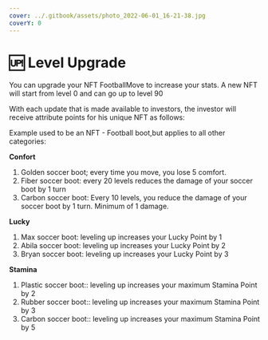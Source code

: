 ```yaml
---
cover: ../.gitbook/assets/photo_2022-06-01_16-21-38.jpg
coverY: 0
---
```


# 🆙 Level Upgrade

You can upgrade your NFT FootballMove to increase your stats. A new NFT will start from level 0 and can go up to level 90

With each update that is made available to investors, the investor will receive attribute points for his unique NFT as follows:

Example used to be an NFT - Football boot,but applies to all other categories:

**Confort**

1. Golden soccer boot; every time you move, you lose 5 comfort.
2. Fiber soccer boot: every 20 levels reduces the damage of your soccer boot by 1 turn
3. Carbon soccer boot: Every 10 levels, you reduce the damage of your soccer boot by 1 turn. Minimum of 1 damage.

**Lucky**

1. Max soccer boot: leveling up increases your Lucky Point by 1
2. Abila soccer boot: leveling up increases your Lucky Point by 2
3. Bryan soccer boot: leveling up increases your Lucky Point by 3

**Stamina**

1. Plastic soccer boot:: leveling up increases your maximum Stamina Point by 2
2. Rubber soccer boot:: leveling up increases your maximum Stamina Point by 3
3. Carbon soccer boot:: leveling up increases your maximum Stamina Point by 5


